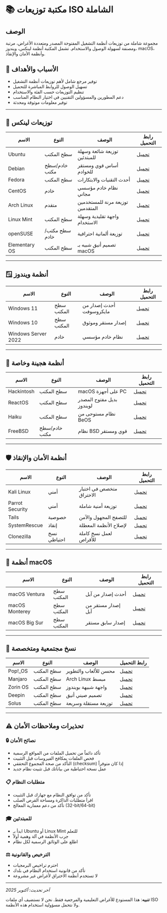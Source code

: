 # 📚 مكتبة توزيعات ISO الشاملة

## الوصف
مجموعة شاملة من توزيعات أنظمة التشغيل المفتوحة المصدر ومتعددة الأغراض، مرتبة ومصنفة لسهولة الوصول والاستخدام. تشمل المكتبة أنظمة لينكس، ويندوز، macOS، وأنظمة الأمان والإنقاذ.

## 🎯 الأسباب والأهداف
- توفير مرجع شامل لأهم توزيعات أنظمة التشغيل
- تسهيل الوصول للروابط المباشرة للتحميل
- تنظيم التوزيعات حسب الفئة والاستخدام
- دعم المطورين والمسؤولين التقنيين في اختيار النظام المناسب
- توفير معلومات موثوقة ومحدثة

---

## 🐧 توزيعات لينكس

| الاسم | النوع | الوصف | رابط التحميل |
|-------|--------|--------|---------------|
| Ubuntu | سطح المكتب | توزيعة شائعة وسهلة للمبتدئين | [تحميل](https://ubuntu.com/download) |
| Debian | خادم/سطح مكتب | أساس قوي ومستقر للخوادم | [تحميل](https://www.debian.org/download) |
| Fedora | سطح المكتب | أحدث التقنيات والابتكارات | [تحميل](https://getfedora.org/workstation/) |
| CentOS | خادم | نظام خادم مؤسسي مجاني | [تحميل](https://www.centos.org/download/) |
| Arch Linux | متقدم | توزيعة مرنة للمستخدمين المتقدمين | [تحميل](https://archlinux.org/download/) |
| Linux Mint | سطح المكتب | واجهة تقليدية وسهلة الاستخدام | [تحميل](https://www.linuxmint.com/download.php) |
| openSUSE | سطح مكتب/خادم | توزيعة ألمانية احترافية | [تحميل](https://www.opensuse.org/download/) |
| Elementary OS | سطح المكتب | تصميم أنيق شبيه بـ macOS | [تحميل](https://elementary.io/) |

---

## 🪟 أنظمة ويندوز

| الاسم | النوع | الوصف | رابط التحميل |
|-------|--------|--------|---------------|
| Windows 11 | سطح المكتب | أحدث إصدار من مايكروسوفت | [تحميل](https://www.microsoft.com/software-download/windows11) |
| Windows 10 | سطح المكتب | إصدار مستقر وموثوق | [تحميل](https://www.microsoft.com/software-download/windows10) |
| Windows Server 2022 | خادم | نظام خادم مؤسسي | [تحميل](https://www.microsoft.com/evalcenter/evaluate-windows-server-2022) |

---

## 🔗 أنظمة هجينة وخاصة

| الاسم | النوع | الوصف | رابط التحميل |
|-------|--------|--------|---------------|
| Hackintosh | سطح المكتب | macOS على أجهزة PC | [تحميل](https://dortania.github.io/OpenCore-Install-Guide/) |
| ReactOS | سطح المكتب | بديل مفتوح المصدر لويندوز | [تحميل](https://reactos.org/download/) |
| Haiku | سطح المكتب | نظام مستوحى من BeOS | [تحميل](https://www.haiku-os.org/get-haiku/) |
| FreeBSD | خادم/سطح مكتب | نظام BSD قوي ومستقر | [تحميل](https://www.freebsd.org/where/) |

---

## 🛡️ أنظمة الأمان والإنقاذ

| الاسم | النوع | الوصف | رابط التحميل |
|-------|--------|--------|---------------|
| Kali Linux | أمني | متخصص في اختبار الاختراق | [تحميل](https://www.kali.org/get-kali/) |
| Parrot Security | أمني | توزيعة أمنية شاملة | [تحميل](https://www.parrotsec.org/download/) |
| Tails | خصوصية | للتصفح المجهول والآمن | [تحميل](https://tails.boum.org/install/) |
| SystemRescue | إنقاذ | لإصلاح الأنظمة المعطلة | [تحميل](https://www.system-rescue.org/download/) |
| Clonezilla | نسخ احتياطي | لعمل نسخ كاملة للأقراص | [تحميل](https://clonezilla.org/downloads.php) |

---

## 🍎 أنظمة macOS

| الاسم | النوع | الوصف | رابط التحميل |
|-------|--------|--------|---------------|
| macOS Ventura | سطح المكتب | أحدث إصدار من آبل | [تحميل](https://apps.apple.com/app/macos-ventura/id1638787999) |
| macOS Monterey | سطح المكتب | إصدار مستقر من آبل | [تحميل](https://apps.apple.com/app/macos-monterey/id1576738294) |
| macOS Big Sur | سطح المكتب | إصدار سابق مستقر | [تحميل](https://apps.apple.com/app/macos-big-sur/id1526878132) |

---

## 🌟 نسخ مجتمعية ومتخصصة

| الاسم | النوع | الوصف | رابط التحميل |
|-------|--------|--------|---------------|
| Pop!_OS | سطح المكتب | محسن للألعاب والتطوير | [تحميل](https://pop.system76.com/) |
| Manjaro | سطح المكتب | Arch Linux مبسط | [تحميل](https://manjaro.org/download/) |
| Zorin OS | سطح المكتب | واجهة شبيهة بويندوز | [تحميل](https://zorin.com/os/download/) |
| Deepin | سطح المكتب | تصميم صيني أنيق | [تحميل](https://www.deepin.org/en/download/) |
| Solus | سطح المكتب | توزيعة مستقلة وسريعة | [تحميل](https://getsol.us/download/) |

---

## ⚠️ تحذيرات وملاحظات الأمان

### 🔒 نصائح الأمان
- تأكد دائماً من تحميل الملفات من المواقع الرسمية
- فحص الملفات بمكافح الفيروسات قبل التثبيت
- التأكد من صحة المجموع التحققي (checksum) إذا كان متوفراً
- عمل نسخة احتياطية من بياناتك قبل تثبيت نظام جديد

### 📋 متطلبات النظام
- تأكد من توافق النظام مع جهازك قبل التثبيت
- اقرأ متطلبات الذاكرة ومساحة القرص الصلب
- تأكد من دعم معمارية المعالج (32-bit/64-bit)

### 🎓 للمبتدئين
- ابدأ بـ Ubuntu أو Linux Mint للتعلم
- جرب الأنظمة في آلة وهمية أولاً
- اطلع على الوثائق الرسمية لكل نظام

### ⚖️ الترخيص والقانونية
- احترم تراخيص البرمجيات
- تأكد من قانونية استخدام النظام في بلدك
- لا تستخدم أنظمة الاختراق لأغراض غير مشروعة

---

*آخر تحديث: أكتوبر 2025*

**تنبيه**: هذا المستودع للأغراض التعليمية والمرجعية فقط. نحن لا نستضيف أي ملفات ISO ولا نتحمل مسؤولية استخدام هذه الأنظمة.
